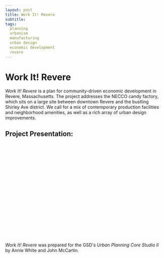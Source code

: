 ```yaml
---
layout: post
title: Work It! Revere
subtitle: 
tags:
  planning
  urbanism
  manufacturing
  urban design
  economic development
  revere
---
```


# Work It! Revere

*Work It! Revere* is a plan for community-driven economic development in Revere, Massachusetts. The project addresses the NECCO candy factory, which sits on a large site between downtown Revere and the bustling Shirley Ave district. We call for a mix of contemporary production facilities and neighborhood amenities, as well as a rich array of urban design improvements.


## Project Presentation:
<div data-configid="1910965/15048332" style="width:400px; height:300px;" class="issuuembed"></div><script type="text/javascript" src="//e.issuu.com/embed.js" async="true"></script>



*Work It! Revere* was prepared for the GSD's *Urban Planning Core Studio II* by Annie White and John McCartin.